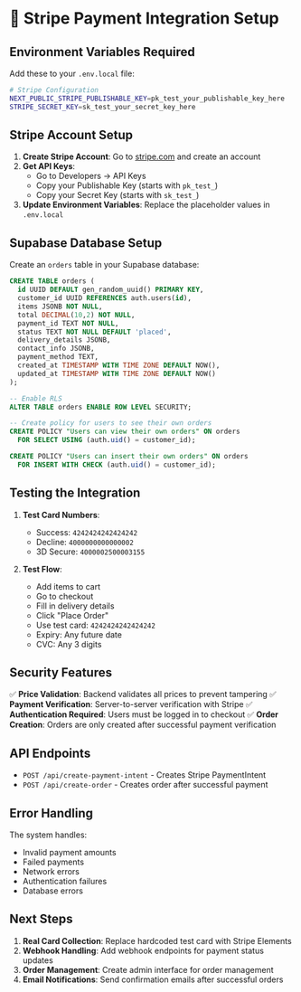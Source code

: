 # 🚀 Stripe Payment Integration Setup

## **Environment Variables Required**

Add these to your `.env.local` file:

```bash
# Stripe Configuration
NEXT_PUBLIC_STRIPE_PUBLISHABLE_KEY=pk_test_your_publishable_key_here
STRIPE_SECRET_KEY=sk_test_your_secret_key_here
```

## **Stripe Account Setup**

1. **Create Stripe Account**: Go to [stripe.com](https://stripe.com) and create an account
2. **Get API Keys**: 
   - Go to Developers → API Keys
   - Copy your Publishable Key (starts with `pk_test_`)
   - Copy your Secret Key (starts with `sk_test_`)
3. **Update Environment Variables**: Replace the placeholder values in `.env.local`

## **Supabase Database Setup**

Create an `orders` table in your Supabase database:

```sql
CREATE TABLE orders (
  id UUID DEFAULT gen_random_uuid() PRIMARY KEY,
  customer_id UUID REFERENCES auth.users(id),
  items JSONB NOT NULL,
  total DECIMAL(10,2) NOT NULL,
  payment_id TEXT NOT NULL,
  status TEXT NOT NULL DEFAULT 'placed',
  delivery_details JSONB,
  contact_info JSONB,
  payment_method TEXT,
  created_at TIMESTAMP WITH TIME ZONE DEFAULT NOW(),
  updated_at TIMESTAMP WITH TIME ZONE DEFAULT NOW()
);

-- Enable RLS
ALTER TABLE orders ENABLE ROW LEVEL SECURITY;

-- Create policy for users to see their own orders
CREATE POLICY "Users can view their own orders" ON orders
  FOR SELECT USING (auth.uid() = customer_id);

CREATE POLICY "Users can insert their own orders" ON orders
  FOR INSERT WITH CHECK (auth.uid() = customer_id);
```

## **Testing the Integration**

1. **Test Card Numbers**:
   - Success: `4242424242424242`
   - Decline: `4000000000000002`
   - 3D Secure: `4000002500003155`

2. **Test Flow**:
   - Add items to cart
   - Go to checkout
   - Fill in delivery details
   - Click "Place Order"
   - Use test card: `4242424242424242`
   - Expiry: Any future date
   - CVC: Any 3 digits

## **Security Features**

✅ **Price Validation**: Backend validates all prices to prevent tampering
✅ **Payment Verification**: Server-to-server verification with Stripe
✅ **Authentication Required**: Users must be logged in to checkout
✅ **Order Creation**: Orders are only created after successful payment verification

## **API Endpoints**

- `POST /api/create-payment-intent` - Creates Stripe PaymentIntent
- `POST /api/create-order` - Creates order after successful payment

## **Error Handling**

The system handles:
- Invalid payment amounts
- Failed payments
- Network errors
- Authentication failures
- Database errors

## **Next Steps**

1. **Real Card Collection**: Replace hardcoded test card with Stripe Elements
2. **Webhook Handling**: Add webhook endpoints for payment status updates
3. **Order Management**: Create admin interface for order management
4. **Email Notifications**: Send confirmation emails after successful orders
